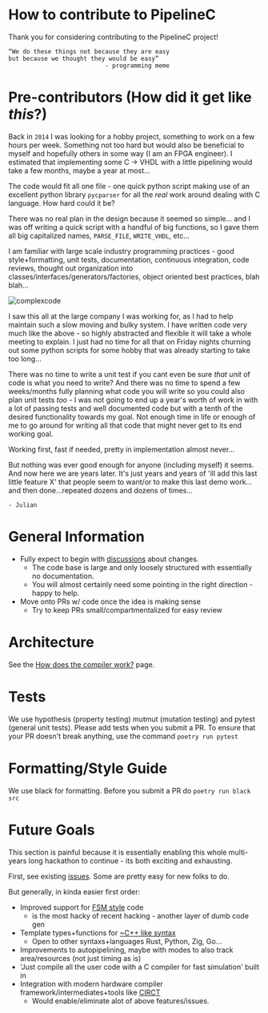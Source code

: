 How to contribute to PipelineC
=====================================

Thank you for considering contributing to the PipelineC project!

```
“We do these things not because they are easy 
but because we thought they would be easy”
                           - programming meme
```

# Pre-contributors (How did it get like _this_?)

Back in `2014` I was looking for a hobby project, something to work on a few hours per week. Something not too hard but would also be beneficial to myself and hopefully others in some way (I am an FPGA engineer). I estimated that implementing some C -> VHDL with a little pipelining would take a few months, maybe a year at most...

The code would fit all one file - one quick python script making use of an excellent python library `pycparser` for all the _real_ work around dealing with C language. How hard could it be?

There was no real plan in the design because it seemed so simple... and I was off writing a quick script with a handful of big functions, so I gave them all big capitalized names, `PARSE_FILE`, `WRITE_VHDL`, etc... 

I am familiar with large scale industry programming practices - good style+formatting, unit tests, documentation, continuous integration, code reviews, thought out organization into classes/interfaces/generators/factories, object oriented best practices, blah blah...

![complexcode](https://imgur.com/SFbwKhil.png)

I saw this all at the large company I was working for, as I had to help maintain such a slow moving and bulky system. I have written code very much like the above - so highly abstracted and flexible it will take a whole meeting to explain. I just had no time for all that on Friday nights churning out some python scripts for some hobby that was already starting to take too long...

There was no time to write a unit test if you cant even be sure _that unit_ of code is what you need to write? And there was no time to spend a few weeks/months fully planning what code you will write so you could also plan unit tests _too_ - I was not going to end up a year's worth of work in with a lot of passing tests and well documented code but with a tenth of the desired functionality towards my goal. Not enough time in life or enough of me to go around for writing all that code that might never get to its end working goal.

Working first, fast if needed, pretty in implementation almost never...

But nothing was ever good enough for anyone (including myself) it seems. And now here we are years later. It's just years and years of 'ill add this last little feature X' that people seem to want/or to make this last demo work... and then done...repeated dozens and dozens of times...

`- Julian`


# General Information

* Fully expect to begin with [discussions](https://github.com/JulianKemmerer/PipelineC/discussions) about changes.
  * The code base is large and only loosely structured with essentially no documentation.
  * You will almost certainly need some pointing in the right direction - happy to help.
* Move onto PRs w/ code once the idea is making sense
  * Try to keep PRs small/compartmentalized for easy review

# Architecture

See the [How does the compiler work?](https://github.com/JulianKemmerer/PipelineC/wiki/How-does-the-compiler-work%3F) page.

# Tests

We use hypothesis (property testing) mutmut (mutation testing) and pytest (general unit tests).
Please add tests when you submit a PR.
To ensure that your PR doesn't break anything, use the command `poetry run pytest`

# Formatting/Style Guide

We use black for formatting. Before you submit a PR do `poetry run black src`

# Future Goals

This section is painful because it is essentially enabling this whole multi-years long hackathon to continue - its both exciting and exhausting.

First, see existing [issues](https://github.com/JulianKemmerer/PipelineC/issues). Some are pretty easy for new folks to do.

But generally, in kinda easier first order:

* Improved support for [FSM style](https://github.com/JulianKemmerer/PipelineC/wiki/FSM-Style) code
  * is the most hacky of recent hacking - another layer of dumb code gen
* Template types+functions for [~C++ like syntax](https://github.com/JulianKemmerer/PipelineC/discussions/32)
  * Open to other syntaxs+languages Rust, Python, Zig, Go...
* Improvements to autopipelining, maybe with modes to also track area/resources (not just timing as is)
* 'Just compile all the user code with a C compiler for fast simulation' built in
* Integration with modern hardware compiler framework/intermediates+tools like [CIRCT](https://circt.llvm.org/)
  * Would enable/eliminate alot of above features/issues.

